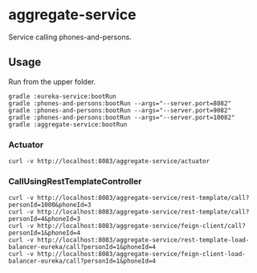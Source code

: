 # aggregate-service
Service calling phones-and-persons.

## Usage

Run from the upper folder.

```
gradle :eureka-service:bootRun
gradle :phones-and-persons:bootRun --args="--server.port=8082"
gradle :phones-and-persons:bootRun --args="--server.port=9082"
gradle :phones-and-persons:bootRun --args="--server.port=10082"
gradle :aggregate-service:bootRun
```

### Actuator
```
curl -v http://localhost:8083/aggregate-service/actuator
```

### CallUsingRestTemplateController
```
curl -v http://localhost:8083/aggregate-service/rest-template/call?personId=1000&phoneId=3
curl -v http://localhost:8083/aggregate-service/rest-template/call?personId=4&phoneId=3
curl -v http://localhost:8083/aggregate-service/feign-client/call?personId=1&phoneId=4
curl -v http://localhost:8083/aggregate-service/rest-template-load-balancer-eureka/call?personId=1&phoneId=4
curl -v http://localhost:8083/aggregate-service/feign-client-load-balancer-eureka/call?personId=1&phoneId=4

```